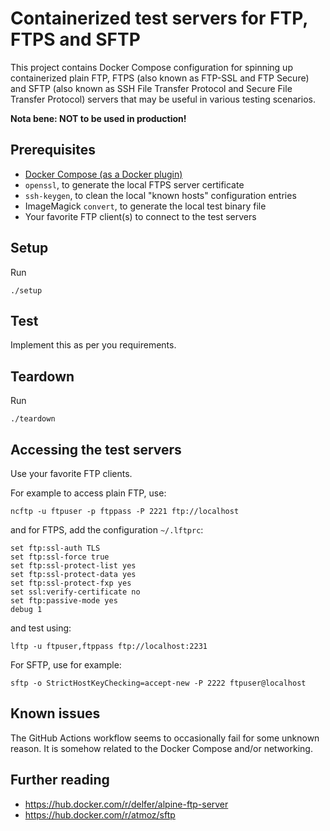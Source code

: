 # Containerized test servers for FTP, FTPS and SFTP

This project contains Docker Compose configuration for spinning up
containerized plain FTP, FTPS (also known as FTP-SSL and FTP Secure) and
SFTP (also known as SSH File Transfer Protocol and Secure File Transfer Protocol)
servers that may be useful in various testing scenarios.

**Nota bene: NOT to be used in production!**

## Prerequisites

* [Docker Compose (as a Docker plugin)](https://docs.docker.com/compose/install/)
* `openssl`, to generate the local FTPS server certificate
* `ssh-keygen`, to clean the local "known hosts" configuration entries
* ImageMagick `convert`, to generate the local test binary file
* Your favorite FTP client(s) to connect to the test servers

## Setup

Run
```shell
./setup
```

## Test

Implement this as per you requirements.

## Teardown

Run
```shell
./teardown
```

## Accessing the test servers

Use your favorite FTP clients.

For example to access plain FTP, use:

```shell
ncftp -u ftpuser -p ftppass -P 2221 ftp://localhost
```

and for FTPS, add the configuration `~/.lftprc`:

```
set ftp:ssl-auth TLS
set ftp:ssl-force true
set ftp:ssl-protect-list yes
set ftp:ssl-protect-data yes
set ftp:ssl-protect-fxp yes
set ssl:verify-certificate no
set ftp:passive-mode yes
debug 1
```

and test using:

```shell
lftp -u ftpuser,ftppass ftp://localhost:2231
```

For SFTP, use for example:

```shell
sftp -o StrictHostKeyChecking=accept-new -P 2222 ftpuser@localhost
```

## Known issues

The GitHub Actions workflow seems to occasionally fail for some unknown
reason. It is somehow related to the Docker Compose and/or networking.

## Further reading

* https://hub.docker.com/r/delfer/alpine-ftp-server
* https://hub.docker.com/r/atmoz/sftp
